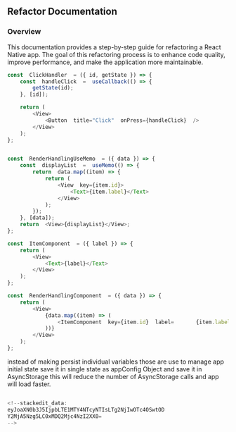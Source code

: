 ## Refactor Documentation

### Overview

This documentation provides a step-by-step guide for refactoring a React Native app. The goal of this refactoring process is to enhance code quality, improve performance, and make the application more maintainable.

```js
const  ClickHandler  = ({ id, getState }) => {
	const  handleClick  =  useCallback(() => {
		getState(id);
	}, [id]);

	return (
		<View>
			<Button  title="Click"  onPress={handleClick}  />
		</View>
	);
};
```

```js

const  RenderHandlingUseMemo  = ({ data }) => {
	const  displayList  =  useMemo(() => {
		return  data.map((item) => {
			return (
				<View  key={item.id}>
					<Text>{item.label}</Text>
				</View>
			);
		});
	}, [data]);
	return  <View>{displayList}</View>;
};
```

```js
const  ItemComponent  = ({ label }) => {
	return (
		<View>
			<Text>{label}</Text>
		</View>
	);
};

const  RenderHandlingComponent  = ({ data }) => {
	return (
		<View>
			{data.map((item) => (
				<ItemComponent  key={item.id}  label=		{item.label}  />
			))}
		</View>
	);
};
```

instead of making persist individual variables those are use to manage app initial state save it in single state as appConfig Object and save it in AsyncStorage this will reduce the number of AsyncStorage calls and app will load faster.

```js

<!--stackedit_data:
eyJoaXN0b3J5IjpbLTE1MTY4NTcyNTIsLTg2NjIwOTc4OSwtOD
Y2MjA5Nzg5LC0xMDQ2Mjc4NzI2XX0=
-->